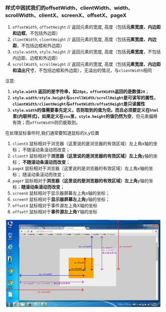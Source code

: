 

### 样式中困扰我们的offsetWidth、clientWidth、width、scrollWidth、clientX、screenX、offsetX、pageX

1. `offsetWidth`, `offsetHeight` // 返回元素的宽度, 高度（包括**元素宽度、内边距和边框**，不包括外边距）
2. `clientWidth`, `clientHeight` // 返回元素的宽度, 高度（包括**元素宽度、内边距**，不包括边框和外边距）
3. `style.width`, `style.height` // 返回元素的宽度, 高度（包括**元素宽度**，不包括内边距、边框和外边距）
4. `scrollWidth`, `scrollHeight` // 返回元素的宽度, 高度（包括**元素宽度、内边距和溢出尺寸**，不包括边框和外边距），无溢出的情况，与`clientWidth`相同



注意:

1. **`style.width` 返回的是字符串，如`28px`，`offsetWidth`返回的是数值`28`**；
2. **`style.width/style.height`与`scrollWidth/scrollHeight`是可读写的属性，`clientWidth/clientHeight`与`offsetWidth/offsetHeight`是只读属性**
3. **`style.width`的值需要事先定义，否则取到的值为空。而且必须要定义在`html`里(内联样式)，如果定义在`css`里，`style.height`的值仍然为空**，但元素偏移有效；而`offsetWidth`则仍能取到。



在处理鼠标事件时,我们通常要知道鼠标的x,y位置

1. `clientX` 鼠标相对于浏览器（这里说的是浏览器的有效区域）左上角x轴的坐标； 不随滚动条滚动而改变；
2. `clientY` 鼠标相对于**浏览器（这里说的是浏览器的有效区域）左上角**y轴的坐标； **不随滚动条滚动而改变**；
3. `pageX` 鼠标相对于浏览器（这里说的是浏览器的有效区域）左上角x轴的坐标； 随滚动条滚动而改变；
4. `pageY` 鼠标相对于**浏览器（这里说的是浏览器的有效区域）左上角**y轴的坐标；**随滚动条滚动而改变**；
5. `screenX` 鼠标相对于显示器屏幕左上角x轴的坐标；
6. `screenY` 鼠标相对于**显示器屏幕左上角**y轴的坐标；
7. `offsetX` 鼠标相对于事件源左上角X轴的坐标
8. `offsetY` 鼠标相对于**事件源左上角**Y轴的坐标

![clientWidth和offsetWidth的区别](../../imgs/clientWidth_offsetWidth_diff.png)

